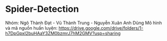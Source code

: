 # Spider-Detection
Nhóm: Ngô Thành Đạt - Vũ Thành Trung - Nguyễn Xuân Anh Dũng
Mô hình và mã nguồn huấn luyện: https://drive.google.com/drive/folders/1-h7DpGpxI2buHAaY3ZM0bzmrJ7hM2GMV?usp=sharing
